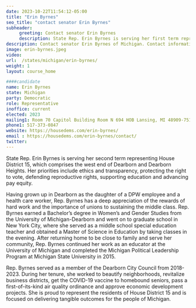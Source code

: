 ```yaml
---
date: 2023-10-22T11:54:12-05:00
title: "Erin Byrnes"
seo_title: "contact senator Erin Byrnes"
subheader:
     greeting: Contact senator Erin Byrnes
     description: State Rep. Erin Byrnes is serving her first term representing House District 15. Her priorities include protecting the right to vote, defending reproductive rights, supporting education, enhancing infrastructure, increasing access to mental health care and passing common-sense gun regulations.
description: Contact senator Erin Byrnes of Michigan. Contact information for Erin Byrnes includes email address, phone number, and mailing address.
image: erin-byrnes.jpeg
video:
url:  /states/michigan/erin-byrnes/
weight: 1
layout: course_home

####candidate
name: Erin Byrnes
state: Michigan
party: Democratic
role: Representative
inoffice: current
elected: 2023
mailing1: Room 70 Capitol Building Room N 694 HOB Lansing, MI 48909-7514
phone1: 517-373-0847
website: https://housedems.com/erin-byrnes/
email : https://housedems.com/erin-byrnes/contact/
twitter:
---
```


State Rep. Erin Byrnes is serving her second term representing House District 15, which comprises the west end of Dearborn and Dearborn Heights. Her priorities include ethics and transparency, protecting the right to vote, defending reproductive rights, supporting education and advancing pay equity.

Having grown up in Dearborn as the daughter of a DPW employee and a health care worker, Rep. Byrnes has a deep appreciation of the rewards of hard work and the importance of unions to sustaining the middle class. Rep. Byrnes earned a Bachelor’s degree in Women’s and Gender Studies from the University of Michigan-Dearborn and went on to graduate school in New York City, where she served as a middle school special education teacher and obtained a Master of Science in Education by taking classes in the evening. After returning home to be close to family and serve her community, Rep. Byrnes continued her work as an educator at the University of Michigan and completed the Michigan Political Leadership Program at Michigan State University in 2015.

Rep. Byrnes served as a member of the Dearborn City Council from 2018-2023. During her tenure, she worked to beautify neighborhoods, revitalize business districts, get the COVID-19 vaccine to homebound seniors, pass a first-of-its-kind air quality ordinance and approve economic development projects. She is proud to represent the residents of House District 15 and is focused on delivering tangible outcomes for the people of Michigan.
